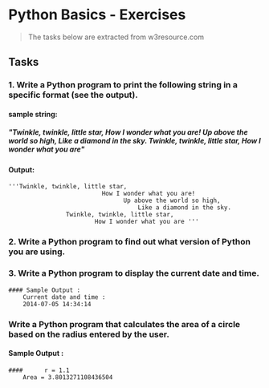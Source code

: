 # Python Basics - Exercises
>The tasks below are extracted from w3resource.com

## Tasks
### 1. Write a Python program to print the following string in a specific format (see the output).
#### sample string: 
##### "Twinkle, twinkle, little star, How I wonder what you are! Up above the world so high, Like a diamond in the sky. Twinkle, twinkle, little star, How I wonder what you are"
#### Output:
	'''Twinkle, twinkle, little star,
	                          How I wonder what you are! 
		                            Up above the world so high,   		
	                                	Like a diamond in the sky. 
                    Twinkle, twinkle, little star, 
                          	How I wonder what you are '''
                      
### 2. Write a Python program to find out what version of Python you are using.
### 3. Write a Python program to display the current date and time.
	#### Sample Output :
		Current date and time :
		2014-07-05 14:34:14
### Write a Python program that calculates the area of a circle based on the radius entered by the user.
#### Sample Output :
	####      r = 1.1
		Area = 3.8013271108436504
